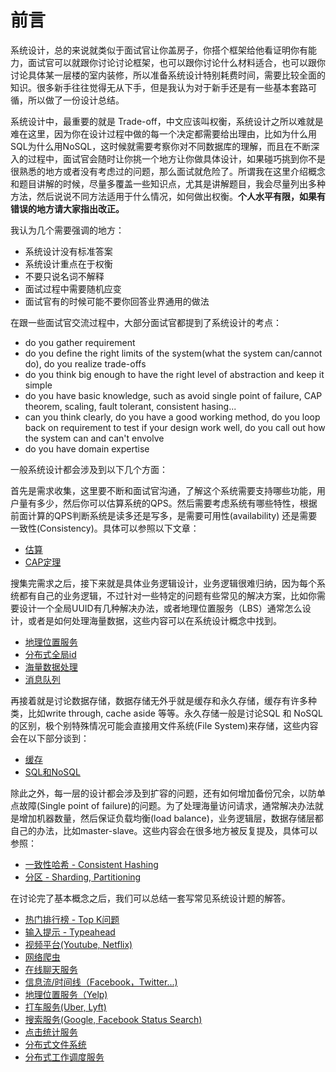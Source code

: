 # 前言

系统设计，总的来说就类似于面试官让你盖房子，你搭个框架给他看证明你有能力，面试官可以就跟你讨论讨论框架，也可以跟你讨论什么材料适合，也可以跟你讨论具体某一层楼的室内装修，所以准备系统设计特别耗费时间，需要比较全面的知识。很多新手往往觉得无从下手，但是我认为对于新手还是有一些基本套路可循，所以做了一份设计总结。

系统设计中，最重要的就是 Trade-off，中文应该叫权衡，系统设计之所以难就是难在这里，因为你在设计过程中做的每一个决定都需要给出理由，比如为什么用SQL为什么用NoSQL，这时候就需要考察你对不同数据库的理解，而且在不断深入的过程中，面试官会随时让你挑一个地方让你做具体设计，如果碰巧挑到你不是很熟悉的地方或者没有考虑过的问题，那么面试就危险了。所谓我在这里介绍概念和题目讲解的时候，尽量多覆盖一些知识点，尤其是讲解题目，我会尽量列出多种方法，然后说说不同方法适用于什么情况，如何做出权衡。**个人水平有限，如果有错误的地方请大家指出改正。**

我认为几个需要强调的地方：

* 系统设计没有标准答案 
* 系统设计重点在于权衡
* 不要只说名词不解释
* 面试过程中需要随机应变
* 面试官有的时候可能不要你回答业界通用的做法

在跟一些面试官交流过程中，大部分面试官都提到了系统设计的考点：

* do you gather requirement
* do you define the right limits of the system(what the system can/cannot do), do you realize trade-offs
* do you think big enough to have the right level of abstraction and keep it simple
* do you have basic knowledge, such as avoid single point of failure, CAP theorem, scaling, fault tolerant, consistent hasing...
* can you think clearly, do you have a good working method, do you loop back on requirement to test if your design work well, do you call out how the system can and can't envolve
* do you have domain expertise

一般系统设计都会涉及到以下几个方面：

首先是需求收集，这里要不断和面试官沟通，了解这个系统需要支持哪些功能，用户量有多少，然后你可以估算系统的QPS。然后需要考虑系统有哪些特性，根据前面计算的QPS判断系统是读多还是写多，是需要可用性(availability) 还是需要一致性(Consistency)。具体可以参照以下文章：
* [估算](estimations.md)
* [CAP定理](cap.md)

搜集完需求之后，接下来就是具体业务逻辑设计，业务逻辑很难归纳，因为每个系统都有自己的业务逻辑，不过针对一些特定的问题有些常见的解决方案，比如你需要设计一个全局UUID有几种解决办法，或者地理位置服务（LBS）通常怎么设计，或者是如何处理海量数据，这些内容可以在系统设计概念中找到。
* [地理位置服务](lbs.md)
* [分布式全局id](globaluuid.md)
* [海量数据处理](massive-data-processing.md)
* [消息队列](message-queue.md)


再接着就是讨论数据存储，数据存储无外乎就是缓存和永久存储，缓存有许多种类，比如write through, cache aside 等等。永久存储一般是讨论SQL 和 NoSQL的区别，极个别特殊情况可能会直接用文件系统(File System)来存储，这些内容会在以下部分谈到：
* [缓存](cache.md)
* [SQL和NoSQL](sqlvsnosql.md)

除此之外，每一层的设计都会涉及到扩容的问题，还有如何增加备份冗余，以防单点故障(Single point of failure)的问题。为了处理海量访问请求，通常解决办法就是增加机器数量，然后保证负载均衡(load balance)，业务逻辑层，数据存储层都自己的办法，比如master-slave。这些内容会在很多地方被反复提及，具体可以参照：
* [一致性哈希 - Consistent Hashing](consistent-hashing.md)
* [分区 - Sharding, Partitioning](sharding.md)

在讨论完了基本概念之后，我们可以总结一套写常见系统设计题的解答。
* [热门排行榜 - Top K问题](../SystemDesignQuestions/top-k-problem.md)
* [输入提示 - Typeahead](../SystemDesignQuestions/typeahead.md)
* [视频平台(Youtube, Netflix)](../SystemDesignQuestions/videoPlatform.md)
* [网络爬虫](../SystemDesignQuestions/WebCrawl.md)
* [在线聊天服务](../SystemDesignQuestions/chat.md)
* [信息流/时间线（Facebook，Twitter...)](../SystemDesignQuestions/newsfeed.md)
* [地理位置服务（Yelp)](../SystemDesignQuestions/PlaceSuggestionPOI.md)
* [打车服务(Uber, Lyft)](../SystemDesignQuestions/rideshare.md)
* [搜索服务(Google, Facebook Status Search)](../SystemDesignQuestions/search.md)
* [点击统计服务](../SystemDesignQuestions/clickCount.md)
* [分布式文件系统](../SystemDesignQuestions/distributedFileSystem.md)
* [分布式工作调度服务](../SystemDesignQuestions/eventScheduler.md)

